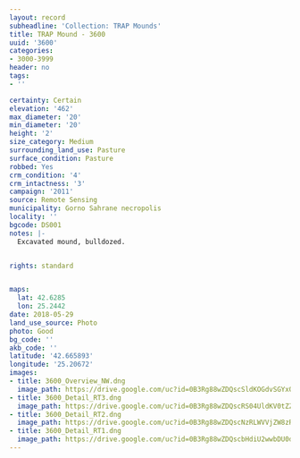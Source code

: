 ```yaml
---
layout: record
subheadline: 'Collection: TRAP Mounds'
title: TRAP Mound - 3600
uuid: '3600'
categories:
- 3000-3999
header: no
tags:
- ''

certainty: Certain
elevation: '462'
max_diameter: '20'
min_diameter: '20'
height: '2'
size_category: Medium
surrounding_land_use: Pasture
surface_condition: Pasture
robbed: Yes
crm_condition: '4'
crm_intactness: '3'
campaign: '2011'
source: Remote Sensing
municipality: Gorno Sahrane necropolis
locality: ''
bgcode: DS001
notes: |-
  Excavated mound, bulldozed.


rights: standard


maps:
  lat: 42.6285
  lon: 25.2442
date: 2018-05-29
land_use_source: Photo
photo: Good
bg_code: ''
akb_code: ''
latitude: '42.665893'
longitude: '25.20672'
images:
- title: 3600_Overview_NW.dng
  image_path: https://drive.google.com/uc?id=0B3Rg88wZDQscSldKOGdvSGYxQ0U
- title: 3600_Detail_RT3.dng
  image_path: https://drive.google.com/uc?id=0B3Rg88wZDQscRS04UldKV0tZZFU
- title: 3600_Detail_RT2.dng
  image_path: https://drive.google.com/uc?id=0B3Rg88wZDQscNzRLWVVjZW8zR2s
- title: 3600_Detail_RT1.dng
  image_path: https://drive.google.com/uc?id=0B3Rg88wZDQscbHdiU2wwbDU0d3c
---
```

